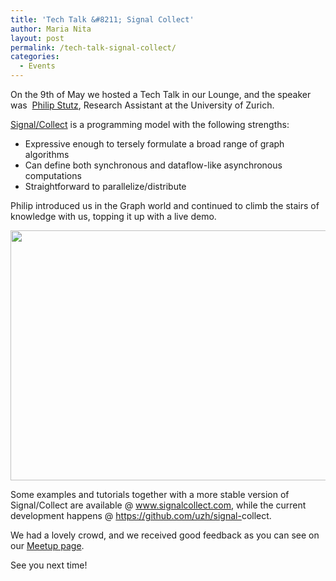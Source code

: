 ```yaml
---
title: 'Tech Talk &#8211; Signal Collect'
author: Maria Nita
layout: post
permalink: /tech-talk-signal-collect/
categories:
  - Events
---
```

On the 9th of May we hosted a Tech Talk in our Lounge, and the speaker was  <a href="http://www.ifi.uzh.ch/ddis/people/stutz.html" target="_blank">Philip Stutz</a>, Research Assistant at the University of Zurich.

<a href="http://uzh.github.io/signal-collect/" target="_blank">Signal/Collect</a> is a programming model with the following strengths:

*   Expressive enough to tersely formulate a broad range of graph algorithms
*   Can define both synchronous and dataflow-like asynchronous computations
*   Straightforward to parallelize/distribute

Philip introduced us in the Graph world and continued to climb the stairs of knowledge with us, topping it up with a live demo.

<img class="alignnone" alt="" src="http://photos4.meetupstatic.com/photos/event/b/2/7/c/600_234165692.jpeg" width="600" height="400" />

Some examples and tutorials together with a more stable version of Signal/Collect are available @ <a href="http://www.signalcollect.com/" target="_blank">www.signalcollect.com</a>, while the current development happens @ <a href="https://github.com/uzh/signal-collect" target="_blank">https://github.com/uzh/signal-<wbr />collect</a>.

We had a lovely crowd, and we received good feedback as you can see on our <a href="http://www.meetup.com/HackDays/events/113640812/" target="_blank">Meetup page</a>.

See you next time!

<div class="addtoany_share_save_container addtoany_content_bottom">
  <div class="a2a_kit a2a_kit_size_32 addtoany_list a2a_target" id="wpa2a_8">
    <a class="a2a_button_facebook" href="http://www.addtoany.com/add_to/facebook?linkurl=http%3A%2F%2Fdev.ubervu.com%2Ftech-talk-signal-collect%2F&linkname=Tech%20Talk%20%E2%80%93%20Signal%20Collect" title="Facebook" rel="nofollow" target="_blank"></a><a class="a2a_button_twitter" href="http://www.addtoany.com/add_to/twitter?linkurl=http%3A%2F%2Fdev.ubervu.com%2Ftech-talk-signal-collect%2F&linkname=Tech%20Talk%20%E2%80%93%20Signal%20Collect" title="Twitter" rel="nofollow" target="_blank"></a><a class="a2a_button_google_plus" href="http://www.addtoany.com/add_to/google_plus?linkurl=http%3A%2F%2Fdev.ubervu.com%2Ftech-talk-signal-collect%2F&linkname=Tech%20Talk%20%E2%80%93%20Signal%20Collect" title="Google+" rel="nofollow" target="_blank"></a><a class="a2a_dd addtoany_share_save" href="http://www.addtoany.com/share_save"></a>
  </div>
</div>